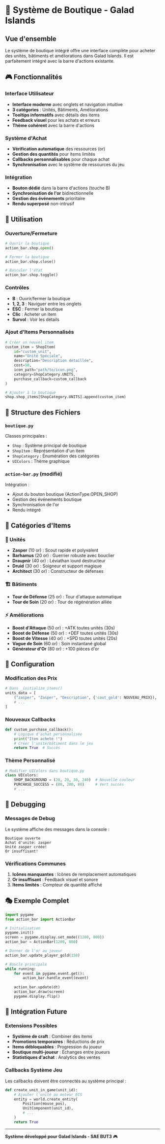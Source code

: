 # 🏪 Système de Boutique - Galad Islands

## Vue d'ensemble

Le système de boutique intégré offre une interface complète pour acheter des unités, bâtiments et améliorations dans Galad Islands. Il est parfaitement intégré avec la barre d'actions existante.

## 🎮 Fonctionnalités

### Interface Utilisateur
- **Interface moderne** avec onglets et navigation intuitive
- **3 catégories** : Unités, Bâtiments, Améliorations
- **Tooltips informatifs** avec détails des items
- **Feedback visuel** pour les achats et erreurs
- **Thème cohérent** avec la barre d'actions

### Système d'Achat
- **Vérification automatique** des ressources (or)
- **Gestion des quantités** pour items limités
- **Callbacks personnalisables** pour chaque achat
- **Synchronisation** avec le système de ressources du jeu

### Intégration
- **Bouton dédié** dans la barre d'actions (touche B)
- **Synchronisation de l'or** bidirectionnelle
- **Gestion des événements** prioritaire
- **Rendu superposé** non-intrusif

## 🚀 Utilisation

### Ouverture/Fermeture
```python
# Ouvrir la boutique
action_bar.shop.open()

# Fermer la boutique  
action_bar.shop.close()

# Basculer l'état
action_bar.shop.toggle()
```

### Contrôles
- **B** : Ouvrir/fermer la boutique
- **1, 2, 3** : Naviguer entre les onglets
- **ESC** : Fermer la boutique
- **Clic** : Acheter un item
- **Survol** : Voir les détails

### Ajout d'Items Personnalisés
```python
# Créer un nouvel item
custom_item = ShopItem(
    id="custom_unit",
    name="Unité Spéciale",
    description="Description détaillée",
    cost=50,
    icon_path="path/to/icon.png",
    category=ShopCategory.UNITS,
    purchase_callback=custom_callback
)

# Ajouter à la boutique
shop.shop_items[ShopCategory.UNITS].append(custom_item)
```

## 📁 Structure des Fichiers

### `boutique.py`
Classes principales :
- `Shop` : Système principal de boutique
- `ShopItem` : Représentation d'un item
- `ShopCategory` : Énumération des catégories
- `UIColors` : Thème graphique

### `action-bar.py` (modifié)
Intégration :
- Ajout du bouton boutique (ActionType.OPEN_SHOP)
- Gestion des événements boutique
- Synchronisation de l'or
- Rendu intégré

## 🎨 Catégories d'Items

### 🎯 Unités
- **Zasper** (10 or) : Scout rapide et polyvalent
- **Barhamus** (20 or) : Guerrier robuste avec bouclier  
- **Draupnir** (40 or) : Léviathan lourd destructeur
- **Druid** (30 or) : Soigneur et support magique
- **Architect** (30 or) : Constructeur de défenses

### 🏗️ Bâtiments  
- **Tour de Défense** (25 or) : Tour d'attaque automatique
- **Tour de Soin** (20 or) : Tour de régénération alliée

### ⚡ Améliorations
- **Boost d'Attaque** (50 or) : +ATK toutes unités (30s)
- **Boost de Défense** (50 or) : +DEF toutes unités (30s)
- **Boost de Vitesse** (40 or) : +SPD toutes unités (20s)
- **Vague de Soin** (60 or) : Soin instantané global
- **Générateur d'Or** (80 or) : +100 pièces d'or

## 🔧 Configuration

### Modification des Prix
```python
# Dans _initialize_items()
units_data = [
    ("zasper", "Zasper", "Description", {'cout_gold': NOUVEAU_PRIX}),
    # ...
]
```

### Nouveaux Callbacks
```python
def custom_purchase_callback():
    # Logique d'achat personnalisée
    print("Item acheté !")
    # Créer l'unité/bâtiment dans le jeu
    return True  # Succès
```

### Thème Personnalisé
```python
# Modifier UIColors dans boutique.py
class UIColors:
    SHOP_BACKGROUND = (20, 20, 30, 240)  # Nouvelle couleur
    PURCHASE_SUCCESS = (80, 200, 80)     # Vert succès
    # ...
```

## 🐛 Debugging

### Messages de Debug
Le système affiche des messages dans la console :
```
Boutique ouverte
Achat d'unité: zasper
Unité zasper créée!
Or insuffisant!
```

### Vérifications Communes
1. **Icônes manquantes** : Icônes de remplacement automatiques
2. **Or insuffisant** : Feedback visuel et sonore
3. **Items limités** : Compteur de quantité affiché

## 🎭 Exemple Complet

```python
import pygame
from action_bar import ActionBar

# Initialisation
pygame.init()
screen = pygame.display.set_mode((1200, 800))
action_bar = ActionBar(1200, 800)

# Donner de l'or au joueur
action_bar.update_player_gold(150)

# Boucle principale
while running:
    for event in pygame.event.get():
        action_bar.handle_event(event)
    
    action_bar.update(dt)
    action_bar.draw(screen)
    pygame.display.flip()
```

## 🎯 Intégration Future

### Extensions Possibles
- **Système de craft** : Combiner des items
- **Promotions temporaires** : Réductions de prix
- **Items débloquables** : Progression du joueur
- **Boutique multi-joueur** : Échanges entre joueurs
- **Statistiques d'achat** : Analytics des ventes

### Callbacks Système Jeu
Les callbacks doivent être connectés au système principal :
```python
def create_unit_in_game(unit_id):
    # Ajouter l'unité au moteur ECS
    entity = world.create_entity(
        Position(mouse_pos),
        UnitComponent(unit_id),
        # ...
    )
    return True
```

---
**Système développé pour Galad Islands - SAE BUT3** 🎮
